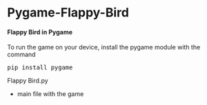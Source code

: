 # Pygame-Flappy-Bird

#### Flappy Bird in Pygame

 To run the game on your device, install the pygame module with the command
 
 <pre>pip install pygame</pre>

Flappy Bird.py
- main file with the game
